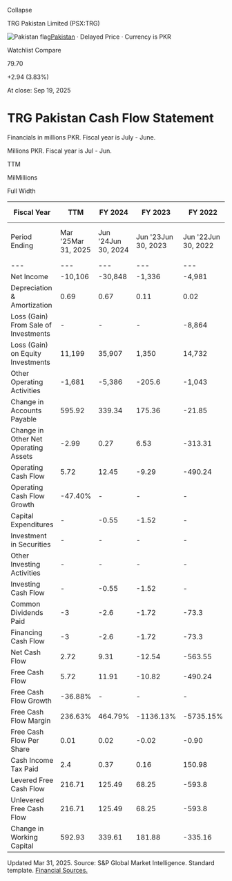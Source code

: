 Collapse

TRG Pakistan Limited (PSX:TRG)

![Pakistan flag](https://stockanalysis.com/img/flags/pakistan.svg)[Pakistan](https://stockanalysis.com/list/pakistan-stock-exchange/) · Delayed Price · Currency is PKR

Watchlist Compare

79.70

+2.94 (3.83%)

At close: Sep 19, 2025

# TRG Pakistan Cash Flow Statement

Financials in millions PKR. Fiscal year is July - June.

Millions PKR. Fiscal year is Jul - Jun.

TTM

MilMillions

Full Width

| Fiscal Year | TTM | FY 2024 | FY 2023 | FY 2022 | FY 2021 | FY 2020 | 2015 - 2019 |
| --- | --- | --- | --- | --- | --- | --- | --- |
| Period Ending | Mar '25Mar 31, 2025 | Jun '24Jun 30, 2024 | Jun '23Jun 30, 2023 | Jun '22Jun 30, 2022 | Jun '21Jun 30, 2021 | Jun '20Jun 30, 2020 | 2015 - 2019 |
| --- | --- | --- | --- | --- | --- | --- | --- |
| Net Income | -10,106 | -30,848 | -1,336 | -4,981 | 25,852 | 76.17 | Upgrade |
| Depreciation & Amortization | 0.69 | 0.67 | 0.11 | 0.02 | 0.04 | 0.04 | Upgrade |
| Loss (Gain) From Sale of Investments | - | - | - | -8,864 | - | - | Upgrade |
| Loss (Gain) on Equity Investments | 11,199 | 35,907 | 1,350 | 14,732 | -30,313 | -86.95 | Upgrade |
| Other Operating Activities | -1,681 | -5,386 | -205.6 | -1,043 | 4,573 | 12.2 | Upgrade |
| Change in Accounts Payable | 595.92 | 339.34 | 175.36 | -21.85 | 12.25 | 0.23 | Upgrade |
| Change in Other Net Operating Assets | -2.99 | 0.27 | 6.53 | -313.31 | -3.06 | -0.06 | Upgrade |
| Operating Cash Flow | 5.72 | 12.45 | -9.29 | -490.24 | 121.86 | 1.62 | Upgrade |
| Operating Cash Flow Growth | -47.40% | - | - | - | 7408.01% | - | Upgrade |
| Capital Expenditures | - | -0.55 | -1.52 | - | - | - | Upgrade |
| Investment in Securities | - | - | - | - | 884.65 | - | Upgrade |
| Other Investing Activities | - | - | - | - | 1,580 | - | Upgrade |
| Investing Cash Flow | - | -0.55 | -1.52 | - | 2,464 | - | Upgrade |
| Common Dividends Paid | -3 | -2.6 | -1.72 | -73.3 | -1,991 | - | Upgrade |
| Financing Cash Flow | -3 | -2.6 | -1.72 | -73.3 | -1,991 | - | Upgrade |
| Net Cash Flow | 2.72 | 9.31 | -12.54 | -563.55 | 595.12 | 1.62 | Upgrade |
| Free Cash Flow | 5.72 | 11.91 | -10.82 | -490.24 | 121.86 | 1.62 | Upgrade |
| Free Cash Flow Growth | -36.88% | - | - | - | 7408.01% | - | Upgrade |
| Free Cash Flow Margin | 236.63% | 464.79% | -1136.13% | -5735.15% | 78.90% | 0.68% | Upgrade |
| Free Cash Flow Per Share | 0.01 | 0.02 | -0.02 | -0.90 | 0.22 | 0.00 | Upgrade |
| Cash Income Tax Paid | 2.4 | 0.37 | 0.16 | 150.98 | 9.75 | 0.42 | Upgrade |
| Levered Free Cash Flow | 216.71 | 125.49 | 68.25 | -593.8 | 2,233 | -2,249 | Upgrade |
| Unlevered Free Cash Flow | 216.71 | 125.49 | 68.25 | -593.8 | 2,233 | -2,249 | Upgrade |
| Change in Working Capital | 592.93 | 339.61 | 181.88 | -335.16 | 9.19 | 0.17 | Upgrade |

Updated Mar 31, 2025. Source: S&P Global Market Intelligence. Standard template. [Financial Sources.](https://stockanalysis.com/financial-sources/)